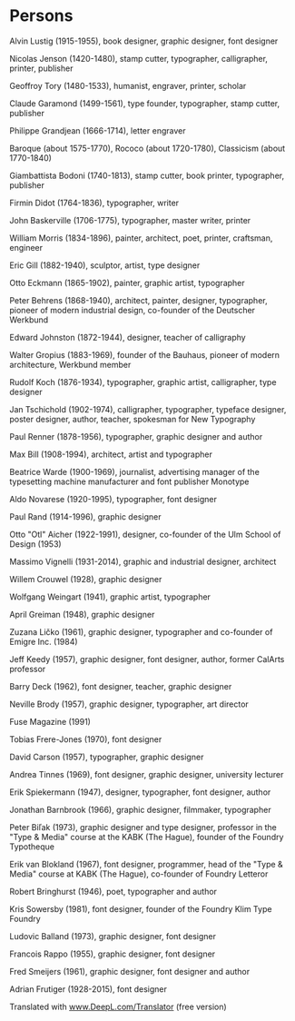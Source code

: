 # Persons

Alvin Lustig (1915-1955), book designer, graphic designer, font designer

Nicolas Jenson (1420-1480), stamp cutter, typographer, calligrapher, printer, publisher

Geoffroy Tory (1480-1533), humanist, engraver, printer, scholar

Claude Garamond (1499-1561), type founder, typographer, stamp cutter, publisher

Philippe Grandjean (1666-1714), letter engraver

Baroque (about 1575-1770), Rococo (about 1720-1780), Classicism (about 1770-1840)

Giambattista Bodoni (1740-1813), stamp cutter, book printer, typographer, publisher

Firmin Didot (1764-1836), typographer, writer

John Baskerville (1706-1775), typographer, master writer, printer

William Morris (1834-1896), painter, architect, poet, printer, craftsman, engineer

Eric Gill (1882-1940), sculptor, artist, type designer

Otto Eckmann (1865-1902), painter, graphic artist, typographer

Peter Behrens (1868-1940), architect, painter, designer, typographer, pioneer of modern industrial design, co-founder of the Deutscher Werkbund

Edward Johnston (1872-1944), designer, teacher of calligraphy

Walter Gropius (1883-1969), founder of the Bauhaus, pioneer of modern architecture, Werkbund member

Rudolf Koch (1876-1934), typographer, graphic artist, calligrapher, type designer

Jan Tschichold (1902-1974), calligrapher, typographer, typeface designer, poster designer, author, teacher, spokesman for New Typography

Paul Renner (1878-1956), typographer, graphic designer and author

Max Bill (1908-1994), architect, artist and typographer

Beatrice Warde (1900-1969), journalist, advertising manager of the typesetting machine manufacturer and font publisher Monotype

Aldo Novarese (1920-1995), typographer, font designer

Paul Rand (1914-1996), graphic designer

Otto "Otl" Aicher (1922-1991), designer, co-founder of the Ulm School of Design (1953)

Massimo Vignelli (1931-2014), graphic and industrial designer, architect

Willem Crouwel (1928), graphic designer

Wolfgang Weingart (1941), graphic artist, typographer

April Greiman (1948), graphic designer

Zuzana Ličko (1961), graphic designer, typographer and co-founder of Emigre Inc. (1984)

Jeff Keedy (1957), graphic designer, font designer, author, former CalArts professor

Barry Deck (1962), font designer, teacher, graphic designer

Neville Brody (1957), graphic designer, typographer, art director

Fuse Magazine (1991)

Tobias Frere-Jones (1970), font designer

David Carson (1957), typographer, graphic designer

Andrea Tinnes (1969), font designer, graphic designer, university lecturer

Erik Spiekermann (1947), designer, typographer, font designer, author

Jonathan Barnbrook (1966), graphic designer, filmmaker, typographer

Peter Biľak (1973), graphic designer and type designer, professor in the "Type & Media" course at the KABK (The Hague), founder of the Foundry Typotheque

Erik van Blokland (1967), font designer, programmer, head of the "Type & Media" course at KABK (The Hague), co-founder of Foundry Letteror

Robert Bringhurst (1946), poet, typographer and author

Kris Sowersby (1981), font designer, founder of the Foundry Klim Type Foundry

Ludovic Balland (1973), graphic designer, font designer

Francois Rappo (1955), graphic designer, font designer

Fred Smeijers (1961), graphic designer, font designer and author

Adrian Frutiger (1928-2015), font designer

Translated with www.DeepL.com/Translator (free version)
